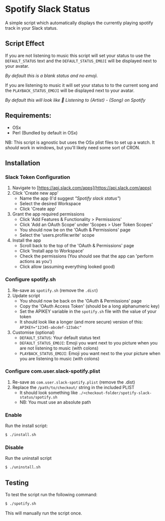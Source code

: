 # Spotify Slack Status
A simple script which automatically displays the currently playing spotify track in your Slack status.

## Script Effect
If you are not listening to music this script will set your status to use the `DEFAULT_STATUS` text and the `DEFAULT_STATUS_EMOJI` will be displayed next to your avatar.

_By default this is a blank status and no emoji._

If you are listening to music it will set your status to to the current song and the `PLAYBACK_STATUS_EMOJI` will be displayed next to your avatar.

_By default this will look like :metal: Listening to {Artist} - {Song} on Spotify_

## Requirements:
- OSx
- Perl (Bundled by default in OSx)

NB: This script is agnostic but uses the OSx plist files to set up a watch. It _should_ work in windows, but you'll likely need some sort of CRON.

## Installation
### Slack Token Configuration
1. Navigate to [https://api.slack.com/apps](https://api.slack.com/apps)
2. Click 'Create new app'
    - Name the app (I'd suggest _"Spotify slack status"_)
    - Select the desired Workspace
    - Click 'Create app'
3. Grant the app required permissions
    - Click 'Add Features & Functionality > Permissions'
    - Click 'Add an OAuth Scope' under 'Scopes > User Token Scopes'
    - You should now be on the 'OAuth & Permissions' page
    - Select the 'users.profile:write' scope
4. Install the app
    - Scroll back to the top of the 'OAuth & Permissions' page
    - Click 'Install app to Workspace'
    - Check the permissions (You should see that the app can 'perform actions as you')
    - Click allow (assuming everything looked good)

### Configure spotify.sh
1. Re-save as `spotify.sh` (remove the `.dist`)
2. Update script
    - You should now be back on the 'OAuth & Permissions' page
    - Copy the 'OAuth Access Token' (should be a long alphanumeric key)
    - Set the APIKEY variable in the `spotify.sh` file with the value of your token
    - It should look like a longer (and more secure) version of this: `APIKEY="12345-abcdef-123abc"`
3. Customise (optional)
   - `DEFAULT_STATUS`: Your default status text
   - `DEFAULT_STATUS_EMOJI`: Emoji you want next to you picture when you are not listening to music (with colons)
   - `PLAYBACK_STATUS_EMOJI`: Emoji you want next to the your picture when you are listening to music (with colons)

### Configure com.user.slack-spotify.plist
1. Re-save as `com.user.slack-spotify.plist` (remove the .dist)
2. Replace the `/path/to/checkout/` string in the included PLIST
    - It should look something like `./<checkout-folder/spotify-slack-status/spotify.sh`
    - NB: You must use an absolute path

### Enable
Run the install script:
```sh
$ ./install.sh
```

### Disable
Run the uninstall script
```sh
$ ./uninstall.sh
```

## Testing
To test the script run the following command:
```sh
$ ./spotify.sh
```

This will manually run the script once.
